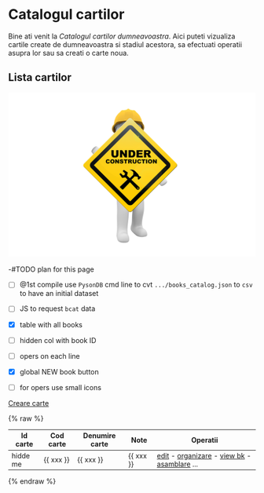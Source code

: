 <!-- #NOTE

    * page dedicated for books catalog

    * for Jinja fields processable @ server-side use `{% raw %} ... {% endraw %}` construction to remain in resulted HTML afer 1st compilation with mkdocs

 -->


# Catalogul cartilor

Bine ati venit la *Catalogul cartilor dumneavoastra*. Aici puteti vizualiza cartile create de dumneavoastra si stadiul acestora, sa efectuati operatii asupra lor sau sa creati o carte noua.




## Lista cartilor

![wip page](../pictures/under_maintenance.png) <!--#FIXME drop me when finish -->

-#TODO plan for this page

* [ ] @1st compile use `PysonDB` cmd line to cvt `.../books_catalog.json` to `csv` to have an initial dataset
* [ ] JS to request `bcat` data
* [x] table with all books
* [ ] hidden col with book ID
* [ ] opers on each line
* [x] global NEW book button
* [ ] for opers use small icons





[Creare carte](newb/)

<!--                #TODO ---(Pyodide code)---
                        * here code to execute Pyodide code before render table
                        * should books catalog data set in table

```pyodide
# #NOTE attn here thet JSON is at server and should be get with a request to server `bcat`, ie something like `http://localhost:7111/bcat/get_books_catalog`

# example here #FIXME drop me

import micropip

print("Installing cowsay...")
await micropip.install("cowsay")

print("done!") # this print will appear in D9M sequence in page, so right here ==> print HTML and draw table here

```
                     #TODO ---(EOF Pyodide code) -->


{% raw %}

| Id carte | Cod carte | Denumire carte | Note       | Operatii |
| -------- | --------- | -------------- | ---------- | ------- |
| hidde me | {{ xxx }} | {{ xxx }}      | {{ xxx }}  | [edit](edtb/) - [organizare](orgm/) - [view bk](prvb/) - [asamblare](dplb/) ... |

{% endraw %}



